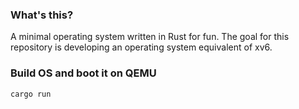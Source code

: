 ### What's this?
A minimal operating system written in Rust for fun. The goal for this repository is developing an operating system equivalent of xv6.

### Build OS and boot it on QEMU
`cargo run`
